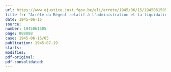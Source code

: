 ```yaml
---
url: https://www.ejustice.just.fgov.be/eli/arrete/1945/06/15/1945061505/justel
title-fr: "Arrêté du Régent relatif à l'administration et la liquidation en temps de guerre des sociétés civiles ou commerciales, institutions, associations et établissements d'utilité publique, de droit colonial"
date: 1945-06-15
source:
number: 1945061505
page: 888888
case: 1945-06-15/05
publication: 1945-07-19
starts:
modifies:
pdf-original:
pdf-consolidated:
---
```


